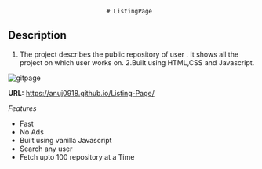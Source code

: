 
                                # ListingPage

## Description
 1. The project describes the public repository of user . It shows all the project on which user works on.
 2.Built using HTML,CSS and Javascript.

 ![gitpage](https://github.com/Anuj0918/Listing-Page/assets/131600778/d7c90878-d650-45be-935b-e704ad8c5816)


 **URL:** https://anuj0918.github.io/Listing-Page/

 _Features_
 * Fast
 * No Ads
 * Built using vanilla Javascript
 * Search any user
 * Fetch upto 100 repository at a Time
